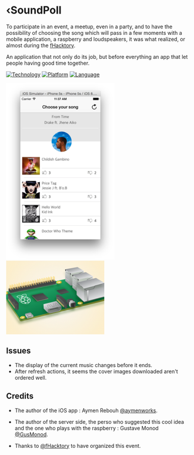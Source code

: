 ‹SoundPoll
========

To participate in an event, a meetup, even in a party, and to have the possibility of choosing the song which will pass in a few moments with a mobile application, a raspberry and loudspeakers, it was what realized, or almost during the [fHacktory](https://www.linkedin.com/company/3299824?trk=prof-exp-company-name). 

An application that not only do its job, but before everything an app that let people having good time together.

[![Technology](https://img.shields.io/badge/hardware-raspberryB+-lightgrey.svg?style=flat)](http://www.raspberrypi.org/products/model-b-plus/)
[![Platform](https://img.shields.io/badge/iOS-7.0%2B-blue.svg?style=flat)](https://developer.apple.com/iphone/index.action)
[![Language](https://img.shields.io/badge/language-swift-orange.svg?style=flat)](https://developer.apple.com/swift)

<img src="./screenshots/SoundPoll.png" height="480px" text-align=center alt="The home view">
<img src="./screenshots/raspberry.png" height="200px" margin-top=20px text-align=center alt="A raspberry B+">


## Issues

- The display of the current music changes before it ends.
- After refresh actions, it seems the cover images downloaded aren't ordered well.

## Credits

- The author of the iOS app : Aymen Rebouh [@aymenworks](http://twitter.com/aymenworks).

- The author of the server side, the perso who suggested this cool idea and the one who plays with the raspberry : Gustave Monod [@GusMonod](https://github.com/GusMonod).
- Thanks to [@fHacktory](https://github.com/fhacktory) to have organized this event.